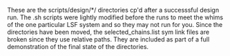 These are the scripts/design/*/ directories cp'd after a successsful design
run. The <name-of-protocol>.sh scripts were lightly modified before the runs
to meet the whims of the one particular LSF system and so they may not run for
you. Since the directories have been moved, the selected_chains.list
sym link files are broken since they use relative paths. They are included
as part of a full demonstration of the final state of the directories.
